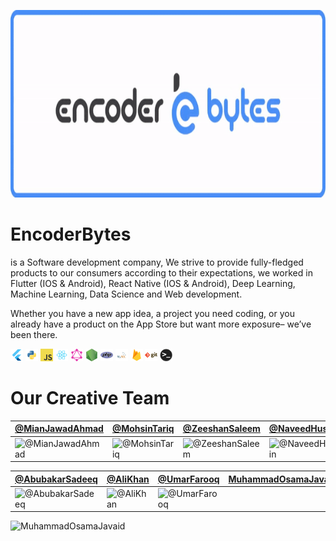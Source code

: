 <p align="center">
  <img width="100%" height='300' src="encoderbytes.gif" alt="EncoderBytes (PRIVATE) LIMITED" />
</p>

 <p align="center"><h1>EncoderBytes</h1> is a Software development company, We strive to provide fully-fledged products to our consumers according to their expectations, we worked in Flutter (IOS & Android), React Native (IOS & Android), Deep Learning, Machine Learning, Data Science and Web development.

 Whether you have a new app idea, a project you need coding, or you already have a product on the App Store but want more exposure– we’ve been there.
</p>

<code><img height="20" src="https://raw.githubusercontent.com/github/explore/80688e429a7d4ef2fca1e82350fe8e3517d3494d/topics/flutter/flutter.png"></code>
<code><img height="20" src="https://raw.githubusercontent.com/github/explore/80688e429a7d4ef2fca1e82350fe8e3517d3494d/topics/python/python.png"></code>
<code><img height="20" src="https://raw.githubusercontent.com/github/explore/80688e429a7d4ef2fca1e82350fe8e3517d3494d/topics/javascript/javascript.png"></code>
<code><img height="20" src="https://raw.githubusercontent.com/github/explore/80688e429a7d4ef2fca1e82350fe8e3517d3494d/topics/react/react.png"></code>
<code><img height="20" src="https://raw.githubusercontent.com/github/explore/5c058a388828bb5fde0bcafd4bc867b5bb3f26f3/topics/graphql/graphql.png"></code>
<code><img height="20" src="https://raw.githubusercontent.com/github/explore/80688e429a7d4ef2fca1e82350fe8e3517d3494d/topics/nodejs/nodejs.png"></code>
<code><img height="20" src="https://raw.githubusercontent.com/github/explore/80688e429a7d4ef2fca1e82350fe8e3517d3494d/topics/php/php.png"></code>
<code><img height="20" src="https://raw.githubusercontent.com/github/explore/80688e429a7d4ef2fca1e82350fe8e3517d3494d/topics/mysql/mysql.png"></code>
<code><img height="20" src="https://raw.githubusercontent.com/github/explore/80688e429a7d4ef2fca1e82350fe8e3517d3494d/topics/firebase/firebase.png"></code>
<code><img height="20" src="https://raw.githubusercontent.com/github/explore/80688e429a7d4ef2fca1e82350fe8e3517d3494d/topics/git/git.png"></code>
<code><img height="20" src="https://raw.githubusercontent.com/github/explore/80688e429a7d4ef2fca1e82350fe8e3517d3494d/topics/terminal/terminal.png"></code>


# Our Creative Team

[@MianJawadAhmad](https://github.com/MianJawadAhmad) | [@MohsinTariq](https://github.com/MohsinTariq10) | [@ZeeshanSaleem](https://github.com/ZeeshanSalem) | [@NaveedHussain](https://github.com/navidanchitrali)
--- | --- | --- | ---
![@MianJawadAhmad](https://avatars.githubusercontent.com/u/39160224?v=4) | ![@MohsinTariq](https://avatars.githubusercontent.com/u/4686418?v=4) | ![@ZeeshanSaleem](https://avatars.githubusercontent.com/u/49438298?v=4) | ![@NaveedHussain](https://avatars.githubusercontent.com/u/48487470?v=4)

[@AbubakarSadeeq](https://github.com/sadeqe1) | [@AliKhan](https://github.com/Ali-here) | [@UmarFarooq](https://github.com/umarfarooqweb) | [MuhammadOsamaJavaid](https://github.com/GitMOJ)
--- | --- | --- | ---
![@AbubakarSadeeq](https://avatars.githubusercontent.com/u/86850538?v=4) | ![@AliKhan](https://avatars.githubusercontent.com/u/60252563?v=4) | ![@UmarFarooq](https://avatars.githubusercontent.com/u/58306391?v=4) | 
![MuhammadOsamaJavaid](https://avatars.githubusercontent.com/u/87387879?v=4)

